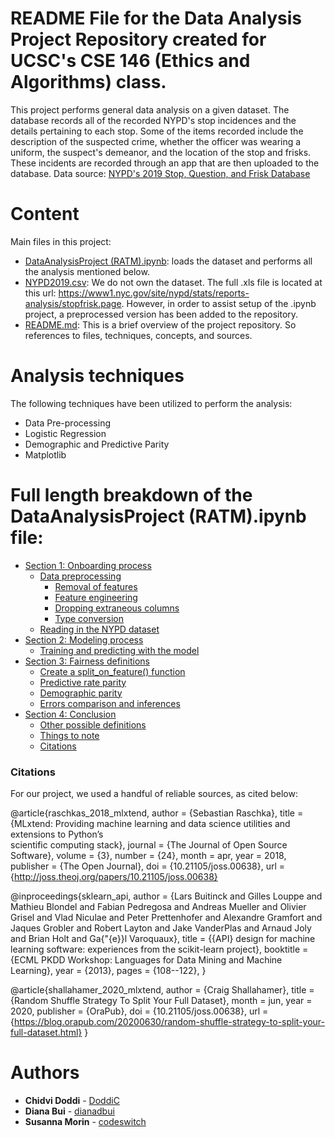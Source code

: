 # **README File for the Data Analysis Project Repository created for UCSC's CSE 146 (Ethics and Algorithms) class.**

This project performs general data analysis on a given dataset. The database records all of the recorded NYPD's stop incidences and the details pertaining to each stop. Some of the items recorded include the description of the suspected crime, whether the officer was wearing a uniform, the suspect's demeanor, and the location of the stop and frisks. These incidents are recorded through an app that are then uploaded to the database. Data source: [NYPD's 2019 Stop, Question, and Frisk Database](https://www1.nyc.gov/site/nypd/stats/reports-analysis/stopfrisk.page) 

# Content
Main files in this project:
* [DataAnalysisProject (RATM).ipynb](https://github.com/DoddiC/DataAnalysisProject-RATM/blob/master/DataAnalysisProject%20(RATM).ipynb): loads the dataset and performs all the analysis mentioned below.
* [NYPD2019.csv](https://github.com/DoddiC/DataAnalysisProject-RATM/blob/master/NYPD2019.csv):  We do not own the dataset. The full .xls file is located at this url: https://www1.nyc.gov/site/nypd/stats/reports-analysis/stopfrisk.page. However, in order to assist setup of the .ipynb project, a preprocessed version has been added to the repository. 
* [README.md](https://github.com/DoddiC/DataAnalysisProject-RATM/blob/master/README.md):  This is a brief overview of the project repository. So references to files, techniques, concepts, and sources.

# Analysis techniques
The following techniques have been utilized to perform the analysis:
* Data Pre-processing
* Logistic Regression
* Demographic and Predictive Parity
* Matplotlib

# Full length breakdown of the DataAnalysisProject (RATM).ipynb file:

- [Section 1: Onboarding process](#section-1-onboarding-process)
  * [Data preprocessing](#data-preprocessing)
    + [Removal of features](#removal-of-features)
    + [Feature engineering](#feature-vectors)
    + [Dropping extraneous columns](#dropping-extraneous-columns)
    + [Type conversion](#type-conversion)
  * [Reading in the NYPD dataset](#reading-in-the-NYPD-dataset)
- [Section 2: Modeling process](#section-2-modeling-process)
  * [Training and predicting with the model](#training-and-predicting-with-the-model)  
- [Section 3: Fairness definitions](section-3-Fairness-definitions)
  * [Create a split_on_feature() function](#create-a-split_on_feature()-function)
  * [Predictive rate parity](#predictive-rate-parity)
  * [Demographic parity](#demographic-parity)
  * [Errors comparison and inferences](#errors-comparison-and-inferences)
- [Section 4: Conclusion](#section-4-Conclusion)
  * [Other possible definitions](#other-possible-definitions)
  * [Things to note](#things-to-note)
  * [Citations](#citations)
    
<!-- toc --> 

### Citations

For our project, we used a handful of reliable sources, as cited below:

@article{raschkas_2018_mlxtend, 
  author = {Sebastian Raschka},
  title        = {MLxtend: Providing machine learning and data science 
                  utilities and extensions to Python’s  
                  scientific computing stack},
  journal      = {The Journal of Open Source Software},
  volume       = {3},
  number       = {24},
  month        = apr,
  year         = 2018,
  publisher    = {The Open Journal},
  doi          = {10.21105/joss.00638},
  url          = {http://joss.theoj.org/papers/10.21105/joss.00638}
  
@inproceedings{sklearn_api,
  author    = {Lars Buitinck and Gilles Louppe and Mathieu Blondel and
               Fabian Pedregosa and Andreas Mueller and Olivier Grisel and
               Vlad Niculae and Peter Prettenhofer and Alexandre Gramfort
               and Jaques Grobler and Robert Layton and Jake VanderPlas and
               Arnaud Joly and Brian Holt and Ga{\"{e}}l Varoquaux},
  title     = {{API} design for machine learning software: experiences from the scikit-learn
               project},
  booktitle = {ECML PKDD Workshop: Languages for Data Mining and Machine Learning},
  year      = {2013},
  pages = {108--122},
}

@article{shallahamer_2020_mlxtend,
  author       = {Craig Shallahamer},
  title        = {Random Shuffle Strategy To Split Your Full Dataset},
  month        = jun,
  year         = 2020,
  publisher    = {OraPub},
  doi          = {10.21105/joss.00638},
  url          = {https://blog.orapub.com/20200630/random-shuffle-strategy-to-split-your-full-dataset.html}
}


# Authors
* **Chidvi Doddi** - [DoddiC](https://github.com/DoddiC)
* **Diana Bui** - [dianadbui](https://github.com/dianadbui)
* **Susanna Morin** - [codeswitch](https://github.com/codeswitch)

